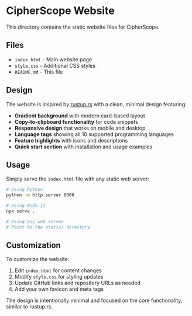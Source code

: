 # CipherScope Website

This directory contains the static website files for CipherScope.

## Files

- `index.html` - Main website page
- `style.css` - Additional CSS styles
- `README.md` - This file

## Design

The website is inspired by [rustup.rs](https://rustup.rs) with a clean, minimal design featuring:

- **Gradient background** with modern card-based layout
- **Copy-to-clipboard functionality** for code snippets
- **Responsive design** that works on mobile and desktop
- **Language tags** showing all 10 supported programming languages
- **Feature highlights** with icons and descriptions
- **Quick start section** with installation and usage examples

## Usage

Simply serve the `index.html` file with any static web server:

```bash
# Using Python
python -m http.server 8000

# Using Node.js
npx serve .

# Using any web server
# Point to the static/ directory
```

## Customization

To customize the website:

1. Edit `index.html` for content changes
2. Modify `style.css` for styling updates
3. Update GitHub links and repository URLs as needed
4. Add your own favicon and meta tags

The design is intentionally minimal and focused on the core functionality, similar to rustup.rs.
